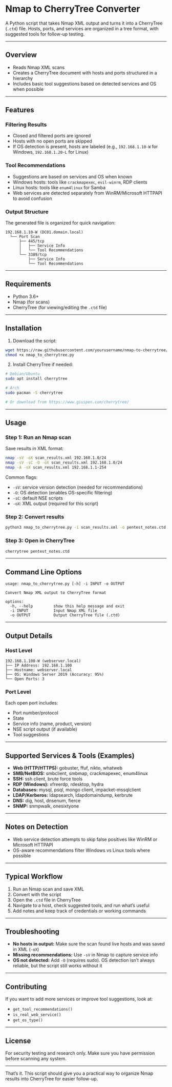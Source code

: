 # Nmap to CherryTree Converter

A Python script that takes Nmap XML output and turns it into a CherryTree (`.ctd`) file. Hosts, ports, and services are organized in a tree format, with suggested tools for follow-up testing.

---

## Overview

- Reads Nmap XML scans
- Creates a CherryTree document with hosts and ports structured in a hierarchy
- Includes basic tool suggestions based on detected services and OS when possible

---

## Features

### Filtering Results

- Closed and filtered ports are ignored
- Hosts with no open ports are skipped
- If OS detection is present, hosts are labeled (e.g., `192.168.1.10-W` for Windows, `192.168.1.20-L` for Linux)

### Tool Recommendations

- Suggestions are based on services and OS when known
- Windows hosts: tools like `crackmapexec`, `evil-winrm`, RDP clients
- Linux hosts: tools like `enum4linux` for Samba
- Web services are detected separately from WinRM/Microsoft HTTPAPI to avoid confusion

### Output Structure

The generated file is organized for quick navigation:

```
192.168.1.10-W (DC01.domain.local)
  └── Port Scan
      ├── 445/tcp
      │   ├── Service Info
      │   └── Tool Recommendations
      └── 3389/tcp
          ├── Service Info
          └── Tool Recommendations
```

---

## Requirements

- Python 3.6+
- Nmap (for scans)
- CherryTree (for viewing/editing the `.ctd` file)

---

## Installation

1. Download the script:

```bash
wget https://raw.githubusercontent.com/yourusername/nmap-to-cherrytree/main/nmap_to_cherrytree.py
chmod +x nmap_to_cherrytree.py
```

2. Install CherryTree if needed:

```bash
# Debian/Ubuntu
sudo apt install cherrytree

# Arch
sudo pacman -S cherrytree

# Or download from https://www.giuspen.com/cherrytree/
```

---

## Usage

### Step 1: Run an Nmap scan
Save results in XML format:

```bash
nmap -sV -oX scan_results.xml 192.168.1.0/24
nmap -sV -sC -O -oX scan_results.xml 192.168.1.0/24
nmap -A -oX scan_results.xml 192.168.1.1-254
```

Common flags:

- `-sV`: service version detection (needed for recommendations)
- `-O`: OS detection (enables OS-specific filtering)
- `-sC`: default NSE scripts
- `-oX`: XML output (required for this script)

### Step 2: Convert results

```bash
python3 nmap_to_cherrytree.py -i scan_results.xml -o pentest_notes.ctd
```

### Step 3: Open in CherryTree

```bash
cherrytree pentest_notes.ctd
```

---

## Command Line Options

```
usage: nmap_to_cherrytree.py [-h] -i INPUT -o OUTPUT

Convert Nmap XML output to CherryTree format

options:
  -h, --help         show this help message and exit
  -i INPUT           Input Nmap XML file
  -o OUTPUT          Output CherryTree file (.ctd)
```

---

## Output Details

### Host Level

```
192.168.1.100-W (webserver.local)
├── IP Address: 192.168.1.100
├── Hostname: webserver.local
├── OS: Windows Server 2019 (Accuracy: 95%)
└── Open Ports: 3
```

### Port Level

Each open port includes:

- Port number/protocol
- State
- Service info (name, product, version)
- NSE script output (if available)
- Tool suggestions

---

## Supported Services & Tools (Examples)

- **Web (HTTP/HTTPS):** gobuster, ffuf, nikto, whatweb
- **SMB/NetBIOS:** smbclient, smbmap, crackmapexec, enum4linux
- **SSH:** ssh client, brute force tools
- **RDP (Windows):** xfreerdp, rdesktop, hydra
- **Databases:** mysql, psql, mongo client, impacket-mssqlclient
- **LDAP/Kerberos:** ldapsearch, ldapdomaindump, kerbrute
- **DNS:** dig, host, dnsenum, fierce
- **SNMP:** snmpwalk, onesixtyone

---

## Notes on Detection

- Web service detection attempts to skip false positives like WinRM or Microsoft HTTPAPI
- OS-aware recommendations filter Windows vs Linux tools where possible

---

## Typical Workflow

1. Run an Nmap scan and save XML
2. Convert with the script
3. Open the `.ctd` file in CherryTree
4. Navigate to a host, check suggested tools, and run what’s useful
5. Add notes and keep track of credentials or working commands

---

## Troubleshooting

- **No hosts in output:** Make sure the scan found live hosts and was saved in XML (`-oX`)
- **Missing recommendations:** Use `-sV` in Nmap to capture service info
- **OS not detected:** Add `-O` (requires sudo). OS detection isn’t always reliable, but the script still works without it

---

## Contributing

If you want to add more services or improve tool suggestions, look at:

- `get_tool_recommendations()`
- `is_real_web_service()`
- `get_os_type()`

---

## License

For security testing and research only. Make sure you have permission before scanning any system.

---

That’s it. This script should give you a practical way to organize Nmap results into CherryTree for easier follow-up.

